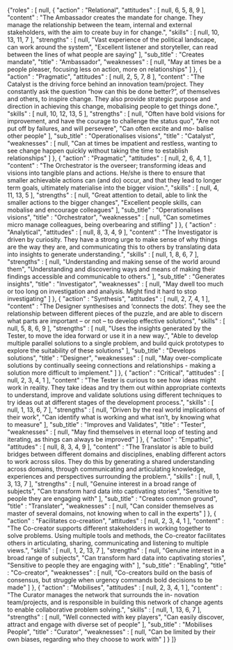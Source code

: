 {"roles" : [ null, {
    "action" : "Relational",
    "attitudes" : [ null, 6, 5, 8, 9 ],
    "content" : "The Ambassador creates the mandate for change. They manage the relationship between the team, internal and external stakeholders, with the aim to create buy in for change.",
    "skills" : [ null, 10, 13, 11, 7 ],
    "strengths" : [ null, "Vast experience of the political landscape, can work around the system", "Excellent listener and storyteller, can read between the lines of what people are saying" ],
    "sub_title" : "Creates mandate",
    "title" : "Ambassador",
    "weaknesses" : [ null, "May at times be a people pleaser, focusing less on action, more on relationships" ]
  }, {
    "action" : "Pragmatic",
    "attitudes" : [ null, 2, 5, 7, 8 ],
    "content" : "The Catalyst is the driving force behind an innovation team/project. They constantly ask the question “how can this be done better?”, of themselves and others, to inspire change. They also provide strategic purpose and direction in achieving this change, mobalising people to get things done.",
    "skills" : [ null, 10, 12, 13, 5 ],
    "strengths" : [ null, "Often have bold visions for improvement, and have the courage to challenge the status quo", "Are not put off by failures, and will persevere", "Can often excite and mo- balise other people" ],
    "sub_title" : "Operationalises visions",
    "title" : "Catalyst",
    "weaknesses" : [ null, "Can at times be impatient and restless, wanting to see change happen quickly without taking the time to establish relationships" ]
  }, {
    "action" : "Pragmatic",
    "attitudes" : [ null, 2, 6, 4, 1 ],
    "content" : "The Orchestrator is the overseer; transforming ideas and visions into tangible plans and actions. He/she is there to ensure that smaller achievable actions can (and do) occur, and that they lead to longer term goals, ultimately materialise into the bigger vision.",
    "skills" : [ null, 4, 11, 13, 5 ],
    "strengths" : [ null, "Great attention to detail, able to link the smaller actions to the bigger changes", "Excellent people skills, can mobalise and encourage colleagues" ],
    "sub_title" : "Operationalises visions",
    "title" : "Orchestrator",
    "weaknesses" : [ null, "Can sometimes micro manage colleagues, being overbearing and stifling" ]
  }, {
    "action" : "Analytical",
    "attitudes" : [ null, 8, 3, 4, 9 ],
    "content" : "The Investigator is driven by curiosity. They have a strong urge to make sense of why things are the way they are, and communicating this to others by translating data into insights to generate understanding.",
    "skills" : [ null, 1, 8, 6, 7 ],
    "strengths" : [ null, "Understanding and making sense of the world around them", "Understanding and discovering ways and means of making their findings accessible and communicable to others." ],
    "sub_title" : "Generates insights",
    "title" : "Investigator",
    "weaknesses" : [ null, "May dwell too much or too long on investigation and analysis. Might find it hard to stop investigating" ]
  }, {
    "action" : "Synthesis",
    "attitudes" : [ null, 2, 7, 4, 1 ],
    "content" : "The Designer synthesises and ‘connects the dots’. They see the relationship between different pieces of the puzzle, and are able to discern what parts are important – or not – to develop effective solutions",
    "skills" : [ null, 5, 8, 6, 9 ],
    "strengths" : [ null, "Uses the insights generated by the Tester, to move the idea forward or use it in a new way.", "Able to develop multiple parallel solutions to a single problem, and build quick prototypes to explore the suitability of these solutions" ],
    "sub_title" : "Develops solutions",
    "title" : "Designer",
    "weaknesses" : [ null, "May over-complicate solutions by continually seeing connections and relationships - making a solution more difficult to implement." ]
  }, {
    "action" : "Critical",
    "attitudes" : [ null, 2, 3, 4, 1 ],
    "content" : "The Tester is curious to see how ideas might work in reality. They take ideas and try them out within appropriate contexts to understand, improve and validate solutions using different techniques to try ideas out at different stages of the development process.",
    "skills" : [ null, 1, 13, 6, 7 ],
    "strengths" : [ null, "Driven by the real world implications of their work", "Can identify what is working and what isn’t, by knowing what to measure" ],
    "sub_title" : "Improves and Validates",
    "title" : "Tester",
    "weaknesses" : [ null, "May find themselves in eternal loop of testing and iterating, as things can always be improved" ]
  }, {
    "action" : "Empathic",
    "attitudes" : [ null, 8, 3, 4, 9 ],
    "content" : "The Translator is able to build bridges between different domains and disciplines, enabling different actors to work across silos. They do this by generating a shared understanding across domains, through communicating and articulating knowledge, experiences and perspectives surrounding the problem.",
    "skills" : [ null, 1, 3, 13, 7 ],
    "strengths" : [ null, "Genuine interest in a broad range of subjects", "Can transform hard data into captivating stories", "Sensitive to people they are engaging with" ],
    "sub_title" : "Creates common ground",
    "title" : "Translater",
    "weaknesses" : [ null, "Can consider themselves as master of several domains, not knowing when to call in the experts" ]
  }, {
    "action" : "Facilitates co-creation",
    "attitudes" : [ null, 2, 3, 4, 1 ],
    "content" : "The Co-creator supports different stakeholders in working together to solve problems. Using multiple tools and methods, the Co-creator facilitates others in articulating, sharing, communicating and listening to multiple views.",
    "skills" : [ null, 1, 2, 13, 7 ],
    "strengths" : [ null, "Genuine interest in a broad range of subjects", "Can transform hard data into captivating stories", "Sensitive to people they are engaging with" ],
    "sub_title" : "Enabling",
    "title" : "Co-creator",
    "weaknesses" : [ null, "Co-creators build on the basis of consensus, but struggle when urgency commands bold decisions to be made" ]
  }, {
    "action" : "Mobilises",
    "attitudes" : [ null, 2, 3, 4, 1 ],
    "content" : "The Curator manages the network that surrounds the in- novation team/projects, and is responsible in building this network of change agents to enable collaborative problem solving.",
    "skills" : [ null, 1, 13, 6, 7 ],
    "strengths" : [ null, "Well connected with key players", "Can easily discover, attract and engage with diverse set of people" ],
    "sub_title" : "Mobilises People",
    "title" : "Curator",
    "weaknesses" : [ null, "Can be limited by their own biases, regarding who they choose to work with" ]
} ]}